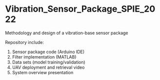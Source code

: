 # Vibration_Sensor_Package_SPIE_2022

Methodology and design of a vibration-base sensor package

Repository include:
1. Sensor package code (Arduino IDE)
2. Filter implementation (MATLAB)
3. Data sets (model training/validation)
4. UAV deployment and retrieval video
5. System overview presentation
